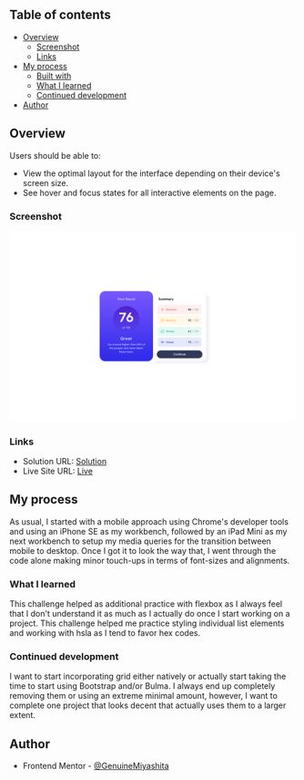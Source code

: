 ## Table of contents

- [Overview](#overview)
  - [Screenshot](#screenshot)
  - [Links](#links)
- [My process](#my-process)
  - [Built with](#built-with)
  - [What I learned](#what-i-learned)
  - [Continued development](#continued-development)
- [Author](#author)

## Overview

Users should be able to:

- View the optimal layout for the interface depending on their device's screen size.
- See hover and focus states for all interactive elements on the page.

### Screenshot

![](./assets/images/Final.png)

### Links

- Solution URL: [Solution](https://www.frontendmentor.io/solutions/results-summary-component-6zpPHXUzZa)
- Live Site URL: [Live](https://genuinemiyashita.github.io/Results-Summary-Component/)

## My process

As usual, I started with a mobile approach using Chrome's developer tools and using an iPhone SE as my workbench, followed by an iPad Mini as my next workbench to setup my media queries for the transition between mobile to desktop. Once I got it to look the way that, I went through the code alone making minor touch-ups in terms of font-sizes and alignments.

### What I learned

This challenge helped as additional practice with flexbox as I always feel that I don't understand it as much as I actually do once I start working on a project. This challenge helped me practice styling individual list elements and working with hsla as I tend to favor hex codes.

### Continued development

I want to start incorporating grid either natively or actually start taking the time to start using Bootstrap and/or Bulma. I always end up completely removing them or using an extreme minimal amount, however, I want to complete one project that looks decent that actually uses them to a larger extent.

## Author

- Frontend Mentor - [@GenuineMiyashita](https://www.frontendmentor.io/profile/GenuineMiyashita)
